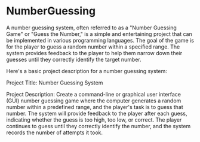 # NumberGuessing

A number guessing system, often referred to as a "Number Guessing Game" or "Guess the Number," is a simple and entertaining project that can be implemented in various programming languages. The goal of the game is for the player to guess a random number within a specified range. The system provides feedback to the player to help them narrow down their guesses until they correctly identify the target number.

Here's a basic project description for a number guessing system:

Project Title: Number Guessing System

Project Description:
Create a command-line or graphical user interface (GUI) number guessing game where the computer generates a random number within a predefined range, and the player's task is to guess that number. The system will provide feedback to the player after each guess, indicating whether the guess is too high, too low, or correct. The player continues to guess until they correctly identify the number, and the system records the number of attempts it took.
